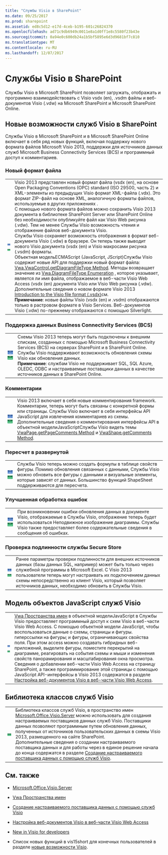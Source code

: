 ```yaml
---
title: "Службы Visio в SharePoint"
ms.date: 09/25/2017
ms.prod: sharepoint
ms.assetid: ed8c5d12-e17d-4ceb-b195-601c26824370
ms.openlocfilehash: ad71c9db6949c0011e8a1d0ff1e8c5580f23b43e
ms.sourcegitcommit: 0a94e0c600db24a1b5bf5895e6d3d9681bf7c810
ms.translationtype: MT
ms.contentlocale: ru-RU
ms.lasthandoff: 12/07/2017
---
```

# <a name="visio-services-in-sharepoint"></a>Службы Visio в SharePoint
Службы Visio в Microsoft SharePoint позволяет загружать, отображать и программно взаимодействовать с Visio vsdx (en), .vsdm файлы и веб-документов Visio (.vdw) на Microsoft SharePoint и Microsoft SharePoint Online.
## <a name="whats-new-in-visio-services-in-sharepoint"></a>Новые возможности служб Visio в SharePoint
<a name="visserv15_WhatsNew"> </a>

Службы Visio в Microsoft SharePoint и в Microsoft SharePoint Online включает в себя ряд новых функций, включая поддержку нового формата файлов Microsoft Visio 2013, поддержки для источников данных служб Microsoft Business Connectivity Services (BCS) и программный доступ к комментариев.
  
    
    

### <a name="new-file-format"></a>Новый формат файла
<a name="vis15_WhatsNew_NewFF"> </a>


|||
|:-----|:-----|
|![Заметка в облачном режиме](../images/mod_icon_incloud.gif)           <br/> ![Заметка локального режима](../images/mod_icon_onpremises.gif)|Visio 2013 представлен новый формат файла (vsdx (en), на основе Open Packaging Conventions (OPC) standard (ISO 29500, часть 2) и XML-элементы из предыдущих Visio формат XML-файла (.vdx). Это формат ZIP-файл на основе XML, аналогичную форматы файлов, используемые в других приложениях .<br/> С помощью нового формата файлов можно сохранить Visio 2013 документа в библиотеке SharePoint Server или SharePoint Online без необходимости опубликуйте файл как Visio Web рисунка (.vdw). Тем не менее Службы Visio возможность чтения и отображение файлов веб-документа Visio.<br/> Службы Visio сохраняет возможность отображения в формат веб-документа Visio (.vdw) в браузере. Он теперь также выводит нового Visio документа (vsdx (en) и Visio макросами рисунка (.vsdm) форматы.<br/> Объектная модельECMAScript (JavaScript, JScript)Службы Visio содержит новые API для поддержки новый формат файла:  [Vwa.VwaControl.getDiagramFileType Method](http://msdn.microsoft.com/library/fd8ca95f-a3be-4000-bce8-3aaf1f48148c%28Office.15%29.aspx). Методы возвращает значение из  [Vwa.DiagramFileType Enumeration](http://msdn.microsoft.com/library/dd2f8a5d-a54b-44bd-a458-02efdcba0201%28Office.15%29.aspx) , которое указывает, является ли имя файла, отображаемое в веб-части Visio Web Access (vsdx (en) документа Visio или Visio Web рисунка (.vdw). <br/> Дополнительные сведения о новом формате Visio 2013 [Introduction to the Visio file format (.vsdx)](http://msdn.microsoft.com/library/69736f40-8f67-46c2-abf6-82dffecb2274%28Office.15%29.aspx)см.  <br/> **Примечание**: новые файлы Visio (vsdx (en) и .vsdm) отображаются только в растровом формате в Visio Services. Веб-документов Visio (.vdw) по-прежнему отображаются с помощью Silverlight.           |
   

### <a name="support-for-business-connectivity-services-bcs-data"></a>Поддержка данных Business Connectivity Services (BCS)
<a name="vis15_WhatsNew_BCS"> </a>


|||
|:-----|:-----|
|![Заметка в облачном режиме](../images/mod_icon_incloud.gif)           <br/> ![Заметка локального режима](../images/mod_icon_onpremises.gif)|Схемы Visio 2013 теперь могут быть подключены к внешним спискам, созданных с помощью Microsoft Business Connectivity Services (BCS) на серверах SharePoint и в SharePoint Online. Службы Visio поддерживают возможность обновления схемы Visio как обновления данных.  <br/> **Примечание**: службам Visio не поддерживает SQL, SQL Azure, OLEDC, ODBC и настраиваемые поставщики данных в качестве источников данных в SharePoint Online.           |
   

### <a name="commenting"></a>Комментарии
<a name="vis15_WhatsNew_Commenting"> </a>


|||
|:-----|:-----|
|![Заметка в облачном режиме](../images/mod_icon_incloud.gif)           <br/> ![Заметка локального режима](../images/mod_icon_onpremises.gif)|Visio 2013 включает в себя новые комментирования framework. Комментарии, теперь могут быть связаны с конкретной формы или страницы. Службы Visio включает в себя интерфейсы API JavaScript для извлечения комментариев из схемы.<br/> Дополнительные сведения о комментирования интерфейсы API в объектной моделиJavaScriptСлужбы Visio видеть темы  [VwaPage.getPageComments Method](http://msdn.microsoft.com/library/d1e7740c-e0fa-4823-b2b6-14551bb84c36%28Office.15%29.aspx) и [VwaShape.getComments Method](http://msdn.microsoft.com/library/fcdec9c2-a503-4315-b048-033cd5ac09dd%28Office.15%29.aspx).  <br/> |
   

### <a name="expanded-recalculation"></a>Пересчет в развернутой
<a name="vis15_WhatsNew_Commenting"> </a>


|||
|:-----|:-----|
|![Заметка в облачном режиме](../images/mod_icon_incloud.gif)           <br/> ![Заметка локального режима](../images/mod_icon_onpremises.gif)|Службы Visio теперь можно создать формулы в таблице свойств фигуры. Помимо обновления связанных с данными, Службы Visio можно обновить все фигуры с данными и визуальные элементы, которые зависят от данных. Большинство функций ShapeSheet поддерживаются для пересчета.  <br/> |
   

### <a name="improved-error-handling"></a>Улучшенная обработка ошибок
<a name="vis15_WhatsNew_Commenting"> </a>


|||
|:-----|:-----|
|![Заметка в облачном режиме](../images/mod_icon_incloud.gif)           <br/> ![Заметка локального режима](../images/mod_icon_onpremises.gif)|При возникновении ошибки обновления данных в документе Visio, отображаемые в Службы Visio, отображение теперь будет использоваться Неподвижное изображение диаграммы. Службы Visio также предоставляет более содержательные сведения в сообщения об ошибках.  <br/> |
   

### <a name="secure-store-authentication"></a>Проверка подлинности службы Secure Store
<a name="vis15_WhatsNew_Commenting"> </a>


|||
|:-----|:-----|
|![Заметка в облачном режиме](../images/mod_icon_incloud.gif)           <br/> ![Заметка локального режима](../images/mod_icon_onpremises.gif)|Ранее параметры проверки подлинности для внешних источников данных (базы данных SQL, например) может быть только через служебной программы в Microsoft Excel. С Visio 2013 пользователи теперь могут настраивать их подключением данных схемы непосредственно из клиент Visio, который позволяет источников данных, необходимо обновить в Службы Visio.  <br/> |
   

## <a name="visio-services-javascript-object-model"></a>Модель объектов JavaScript служб Visio
<a name="visserv15_JSOM"> </a>


|||
|:-----|:-----|
|![Заметка в облачном режиме](../images/mod_icon_incloud.gif)           <br/> ![Заметка локального режима](../images/mod_icon_onpremises.gif)|[Vwa Пространства имен](http://msdn.microsoft.com/library/b67939fa-d3db-41ff-8864-eabd318ba7c4%28Office.15%29.aspx) в объектной моделиJavaScript в Службы Visio предоставляет программный доступ к схем Visio в веб-части Visio Web Access. С помощью объектной модели JavaScript, чтобы воспользоваться данные о схемы, страницы и фигуры. гиперссылки на фигуры; и фигуры, ограничивающих свойства поля. При этом access можно создавать гибридных веб-приложений, выделите фигуры, поместите перекрытий на диаграмме, реагировать на события схемы и мыши и изменения свойств панорамирования и масштабирования окна просмотра.<br/> Сведения о добавлении веб-части Visio Web Access на страницу SharePoint, а также программирование этой страницы с помощью JavaScript API-интерфейсы в Visio 2013 содержатся в разделе  [Настройка веб-документов Visio в веб-части Visio Web Access](http://msdn.microsoft.com/en-us/library/ff394649.aspx).  <br/> |
   

## <a name="visio-services-class-library"></a>Библиотека классов служб Visio
<a name="visserv15_Mref"> </a>


|||
|:-----|:-----|
|![Заметка локального режима](../images/mod_icon_onpremises.gif)|Библиотека классов служб Visio, в пространство имен [Microsoft.Office.Visio.Server](https://msdn.microsoft.com/library/Microsoft.Office.Visio.Server.aspx) можно использовать для создания настраиваемых поставщиков данных служб Visio. Поставщики данных позволяют программным путем обновления данных, полученных от источников пользовательских данных в схемы Visio 2013, размещенного на сайте SharePoint. <br/> Дополнительные сведения о создании настраиваемого поставщика данных и для работы через в единое решение начала до конца содержатся в разделе  [Создание настраиваемого поставщика данных с помощью служб Visio](http://msdn.microsoft.com/en-us/library/ff394595.aspx).  <br/> |
   

## <a name="see-also"></a>См. также
<a name="visserv15_Additional"> </a>


-  [Microsoft.Office.Visio.Server](https://msdn.microsoft.com/library/Microsoft.Office.Visio.Server.aspx)
    
  
-  [Vwa Пространства имен](http://msdn.microsoft.com/library/b67939fa-d3db-41ff-8864-eabd318ba7c4%28Office.15%29.aspx)
    
  
-  [Создание настраиваемого поставщика данных с помощью служб Visio](http://msdn.microsoft.com/en-us/library/ff394595.aspx)
    
  
-  [Настройка веб-документов Visio в веб-части Visio Web Access](http://msdn.microsoft.com/en-us/library/ff394649.aspx)
    
  
-  [New in Visio for developers](http://msdn.microsoft.com/library/7e3fb858-0ab8-bd2e-217c-c85b10d79785%28Office.15%29.aspx)
    
  
- Список новых функций в vis15short для конечных пользователей в разделе  [новые возможности Visio](http://office.com/redir/HA102749364.aspx).
    
  
